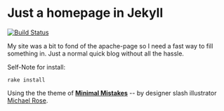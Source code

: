# Just a homepage in Jekyll

[![Build Status](https://travis-ci.org/Krettis/krettis-nl.svg?branch=mastertwo)](https://travis-ci.org/Krettis/krettis-nl)



My site was a bit to fond of the apache-page so I need a fast way to fill something in. Just a normal quick blog without all the hassle. 

Self-Note for install:

    rake install

Using the the theme of  [**Minimal Mistakes**](http://mmistakes.github.io/minimal-mistakes/) -- by designer slash illustrator [Michael Rose](http://mademistakes.com).
